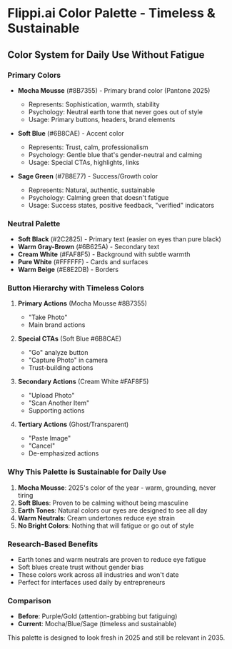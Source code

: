 # Flippi.ai Color Palette - Timeless & Sustainable

## Color System for Daily Use Without Fatigue

### Primary Colors
- **Mocha Mousse** (#8B7355) - Primary brand color (Pantone 2025)
  - Represents: Sophistication, warmth, stability
  - Psychology: Neutral earth tone that never goes out of style
  - Usage: Primary buttons, headers, brand elements

- **Soft Blue** (#6B8CAE) - Accent color
  - Represents: Trust, calm, professionalism
  - Psychology: Gentle blue that's gender-neutral and calming
  - Usage: Special CTAs, highlights, links

- **Sage Green** (#7B8E77) - Success/Growth color
  - Represents: Natural, authentic, sustainable
  - Psychology: Calming green that doesn't fatigue
  - Usage: Success states, positive feedback, "verified" indicators

### Neutral Palette
- **Soft Black** (#2C2825) - Primary text (easier on eyes than pure black)
- **Warm Gray-Brown** (#6B625A) - Secondary text
- **Cream White** (#FAF8F5) - Background with subtle warmth
- **Pure White** (#FFFFFF) - Cards and surfaces
- **Warm Beige** (#E8E2DB) - Borders

### Button Hierarchy with Timeless Colors
1. **Primary Actions** (Mocha Mousse #8B7355)
   - "Take Photo"
   - Main brand actions

2. **Special CTAs** (Soft Blue #6B8CAE)
   - "Go" analyze button
   - "Capture Photo" in camera
   - Trust-building actions

3. **Secondary Actions** (Cream White #FAF8F5)
   - "Upload Photo"
   - "Scan Another Item"
   - Supporting actions

4. **Tertiary Actions** (Ghost/Transparent)
   - "Paste Image"
   - "Cancel"
   - De-emphasized actions

### Why This Palette is Sustainable for Daily Use

1. **Mocha Mousse**: 2025's color of the year - warm, grounding, never tiring
2. **Soft Blues**: Proven to be calming without being masculine
3. **Earth Tones**: Natural colors our eyes are designed to see all day
4. **Warm Neutrals**: Cream undertones reduce eye strain
5. **No Bright Colors**: Nothing that will fatigue or go out of style

### Research-Based Benefits
- Earth tones and warm neutrals are proven to reduce eye fatigue
- Soft blues create trust without gender bias
- These colors work across all industries and won't date
- Perfect for interfaces used daily by entrepreneurs

### Comparison
- **Before**: Purple/Gold (attention-grabbing but fatiguing)
- **Current**: Mocha/Blue/Sage (timeless and sustainable)

This palette is designed to look fresh in 2025 and still be relevant in 2035.